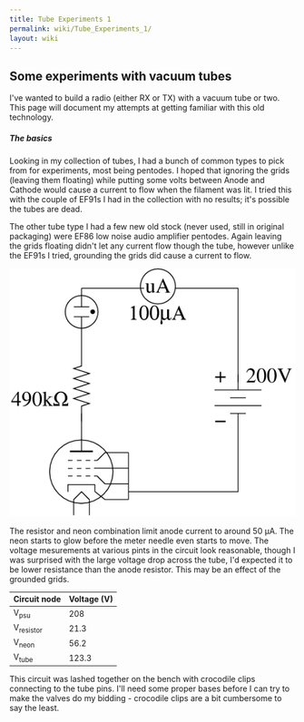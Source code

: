 ```yaml
---
title: Tube Experiments 1
permalink: wiki/Tube_Experiments_1/
layout: wiki
---
```


Some experiments with vacuum tubes
----------------------------------

I've wanted to build a radio (either RX or TX) with a vacuum tube or
two. This page will document my attempts at getting familiar with this
old technology.

##### The basics

Looking in my collection of tubes, I had a bunch of common types to pick
from for experiments, most being pentodes. I hoped that ignoring the
grids (leaving them floating) while putting some volts between Anode and
Cathode would cause a current to flow when the filament was lit. I tried
this with the couple of EF91s I had in the collection with no results;
it's possible the tubes are dead.

The other tube type I had a few new old stock (never used, still in
original packaging) were EF86 low noise audio amplifier pentodes. Again
leaving the grids floating didn't let any current flow though the tube,
however unlike the EF91s I tried, grounding the grids did cause a
current to flow.

<img src="Simple-pentode-triode.png" title="Simple grounded grids pentode-diode" alt="Simple grounded grids pentode-diode" width="548" />

The resistor and neon combination limit anode current to around 50 µA.
The neon starts to glow before the meter needle even starts to move. The
voltage mesurements at various pints in the circuit look reasonable,
though I was surprised with the large voltage drop across the tube, I'd
expected it to be lower resistance than the anode resistor. This may be
an effect of the grounded grids.

| Circuit node         | Voltage (V) |
|----------------------|-------------|
| V<sub>psu</sub>      | 208         |
| V<sub>resistor</sub> | 21.3        |
| V<sub>neon</sub>     | 56.2        |
| V<sub>tube</sub>     | 123.3       |

This circuit was lashed together on the bench with crocodile clips
connecting to the tube pins. I'll need some proper bases before I can
try to make the valves do my bidding - crocodile clips are a bit
cumbersome to say the least.
